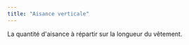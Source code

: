 ```yaml
---
title: "Aisance verticale"
---
```


La quantité d'aisance à répartir sur la longueur du vêtement.




